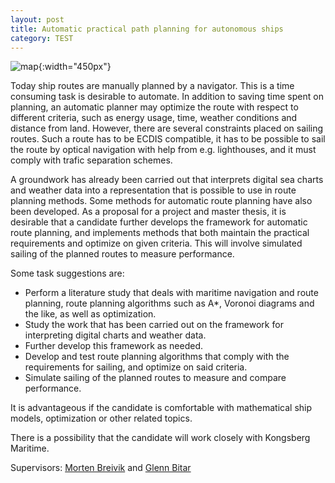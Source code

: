 ```yaml
---
layout: post
title: Automatic practical path planning for autonomous ships
category: TEST
---
```


![map]{:width="450px"}

Today ship routes are manually planned by a navigator.
This is a time consuming task is desirable to automate.
In addition to saving time spent on planning, an automatic planner may optimize the route with respect to different criteria, such as energy usage, time, weather conditions and distance from land.
However, there are several constraints placed on sailing routes.
Such a route has to be ECDIS compatible, it has to be possible to sail the route by optical navigation with help from e.g. lighthouses, and it must comply with trafic separation schemes.

A groundwork has already been carried out that interprets digital sea charts and weather data into a representation that is possible to use in route planning methods.
Some methods for automatic route planning have also been developed.
As a proposal for a project and master thesis, it is desirable that a candidate further develops the framework for automatic route planning, and implements methods that both maintain the practical requirements and optimize on given criteria.
This will involve simulated sailing of the planned routes to measure performance.

Some task suggestions are:

* Perform a literature study that deals with maritime navigation and route planning, route planning algorithms such as A\*, Voronoi diagrams and the like, as well as optimization.
* Study the work that has been carried out on the framework for interpreting digital charts and weather data.
* Further develop this framework as needed.
* Develop and test route planning algorithms that comply with the requirements for sailing, and optimize on said criteria.
* Simulate sailing of the planned routes to measure and compare performance.

It is advantageous if the candidate is comfortable with mathematical ship models, optimization or other related topics.

There is a possibility that the candidate will work closely with Kongsberg Maritime.

Supervisors: [Morten Breivik] and [Glenn Bitar]

[map]: {{site.url}}/assets/navigation-map.png
[milliAmpere]: {{site.url}}/assets/milliampere.jpg
[TTK4135]: https://www.ntnu.edu/studies/courses/TTK4135
[TTK4190]: https://www.ntnu.no/studier/emner/TTK4190
[Bitar2017]: http://hdl.handle.net/11250/2465617
[Morten Breivik]: https://www.ntnu.no/ansatte/morten.breivik
[Glenn Bitar]: https://www.ntnu.no/ansatte/glenn.bitar
